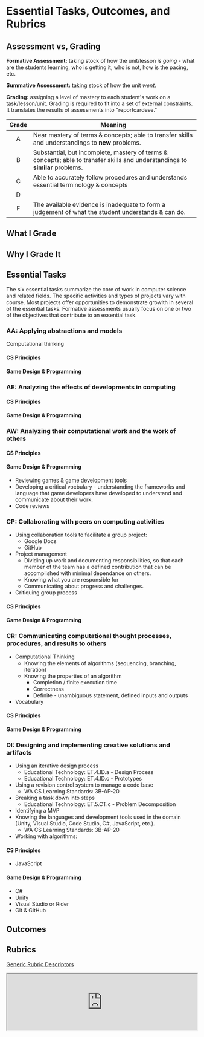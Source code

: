 # Essential Tasks, Outcomes, and Rubrics

## Assessment vs, Grading

**Formative Assessment:** taking stock of how the unit/lesson *is going* - what are the students learning, who is getting it, who is not, how is the pacing, etc.

**Summative Assessment:** taking stock of how the unit *went*.

**Grading:** assigning a level of mastery to each student's work on a task/lesson/unit. Grading is required to fit into a set of external constraints. It translates the results of assessments into "reportcardese."

| Grade | Meaning |
| :---: | ------- |
| A     | Near mastery of terms & concepts; able to transfer skills and understandings to **new** problems. |
| B     | Substantial, but incomplete, mastery of terms & concepts; able to transfer skills and understandings to **similar** problems. |
| C     | Able to accurately follow procedures and understands essential terminology & concepts
| D     | 
| F     | The available evidence is inadequate to form a judgement of what the student understands & can do. |

## What I Grade

## Why I Grade It

## Essential Tasks

The six essential tasks summarize the core of work in computer science and related fields. The specific activities and types of projects vary with course. Most projects offer opportunities to demonstrate growith in several of the essential tasks. Formative assessments usually focus on one or two of the objectives that contribute to an essential task.

### AA: Applying abstractions and models

Computational thinking

#### CS Principles

#### Game Design & Programming

### AE: Analyzing the effects of developments in computing

#### CS Principles

#### Game Design & Programming

### AW: Analyzing their computational work and the work of others

#### CS Principles

#### Game Design & Programming

* Reviewing games & game development tools
* Developing a critical vocbulary - understanding the frameworks and language that game developers have developed to understand and communicate about their work.
* Code reviews

### CP: Collaborating with peers on computing activities

* Using collaboration tools to facilitate a group project:
  - Google Docs
  - GitHub
* Project management
  - Dividing up work and documenting responsibilities, so that each member of the team has a defined contribution that can be accomplished with minimal dependance on others.
  - Knowing what you are responsible for
  - Communicating about progress and challenges.
* Critiquing group process

#### CS Principles

#### Game Design & Programming

### CR: Communicating computational thought processes, procedures, and results to others

* Computational Thinking
  - Knowing the elements of algorithms (sequencing, branching, iteration)
  - Knowing the properties of an algorithm
    - Completion / finite execution time
    - Correctness
    - Definite - unambiguous statement, defined inputs and outputs
* Vocabulary

#### CS Principles

#### Game Design & Programming

### DI: Designing and implementing creative solutions and artifacts

* Using an iterative design process
  - Educational Technology: ET.4.ID.a - Design Process
  - Educational Technology: ET.4.ID.c - Prototypes
* Using a revision control system to manage a code base
  - WA CS Learning Standards: 3B-AP-20
* Breaking a task down into steps
  - Educational Technology: ET.5.CT.c - Problem Decomposition
* Identifying a MVP
* Knowing the languages and development tools used in the domain (Unity, Visual Studio, Code Studio, C#, JavaScript, etc.).
  - WA CS Learning Standards: 3B-AP-20
* Working with algorithms:

#### CS Principles

* JavaScript

#### Game Design & Programming

* C#
* Unity
* Visual Studio or Rider
* Git & GitHub

## Outcomes

## Rubrics

[Generic Rubric Descriptors](https://docs.google.com/spreadsheets/d/1B_XH8y4SVR3iqoKCU21Bgjpm5uAQBamGSd2qYQWkTRM/edit?usp=sharing)

<iframe src="https://docs.google.com/spreadsheets/d/1B_XH8y4SVR3iqoKCU21Bgjpm5uAQBamGSd2qYQWkTRM/edit?usp=sharing" width="100%">

## Categories
